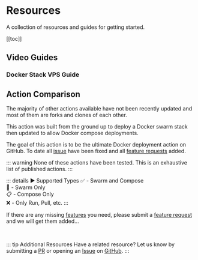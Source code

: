 # Resources

A collection of resources and guides for getting started.

[[toc]]

## Video Guides

### Docker Stack VPS Guide

<YouTubeEmbed video-id="fuZoxuBiL9o" />

## Action Comparison

The majority of other actions available have not been recently updated
and most of them are forks and clones of each other.

This action was built from the ground up to deploy a Docker swarm stack
then updated to allow Docker compose deployments.

The goal of this action is to be the ultimate Docker deployment action on GitHub.
To date all [issue](https://github.com/cssnr/stack-deploy-action/issues) have been fixed
and all [feature requests](https://github.com/cssnr/stack-deploy-action/discussions/categories/feature-requests) added.

::: warning
None of these actions have been tested. This is an exhaustive list of published actions.
:::

::: details ▶️ Supported Types
✅ - Swarm and Compose  
🐳 - Swarm Only  
📋 - Compose Only  
❌ - Only Run, Pull, etc.
:::

<!--suppress ES6UnusedImports -->
<script setup>
import { repos } from '../../.vitepress/vars.js'
</script>
<StackTable :repos="repos" />

If there are any missing [features](../guides/features.md) you need,
please submit a [feature request](https://github.com/cssnr/stack-deploy-action/discussions/categories/feature-requests) and we will get them added...

&nbsp;

::: tip Additional Resources
Have a related resource? Let us know by submitting a [PR](https://github.com/cssnr/stack-deploy-docs/edit/master/docs/guides/examples.md)
or opening an [Issue](https://github.com/cssnr/stack-deploy-docs/issues) on [GitHub](https://github.com/cssnr/stack-deploy-docs).
:::
